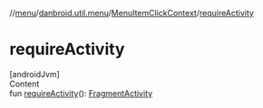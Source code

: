 //[menu](../../index.md)/[danbroid.util.menu](../index.md)/[MenuItemClickContext](index.md)/[requireActivity](require-activity.md)



# requireActivity  
[androidJvm]  
Content  
fun [requireActivity](require-activity.md)(): [FragmentActivity](https://developer.android.com/reference/kotlin/androidx/fragment/app/FragmentActivity.html)  



